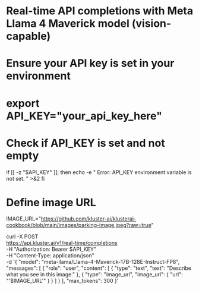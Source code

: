 # Real-time API completions with Meta Llama 4 Maverick model (vision-capable)

# Ensure your API key is set in your environment
# export API_KEY="your_api_key_here"

# Check if API_KEY is set and not empty
if [[ -z "$API_KEY" ]]; then
    echo -e "
Error: API_KEY environment variable is not set.
" >&2
fi

# Define image URL 
IMAGE_URL="https://github.com/kluster-ai/klusterai-cookbook/blob/main/images/parking-image.jpeg?raw=true"

curl -X POST \
  https://api.kluster.ai/v1/real-time/completions \
  -H "Authorization: Bearer $API_KEY" \
  -H "Content-Type: application/json" \
  -d '{
    "model": "meta-llama/Llama-4-Maverick-17B-128E-Instruct-FP8",
    "messages": [
      {
        "role": "user", 
        "content": [
          { "type": "text", "text": "Describe what you see in this image." },
          { "type": "image_url", "image_url": { "url": "'$IMAGE_URL'" } }
        ]
      }
    ],
    "max_tokens": 300
  }'
